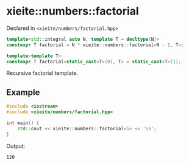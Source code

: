# xieite::numbers::factorial
Declared in `<xieite/numbers/factorial.hpp>`
```cpp
template<std::integral auto N, template T = decltype(N)>
constexpr T factorial = N * xieite::numbers::factorial<N - 1, T>;

template<template T>
constexpr T factorial<static_cast<T>(0), T> = static_cast<T>(1);
```
Recursive factorial template.
## Example
```cpp
#include <iostream>
#include <xieite/numbers/factorial.hpp>

int main() {
	std::cout << xieite::numbers::factorial<5> << '\n';
}
```
Output:
```
120
```
